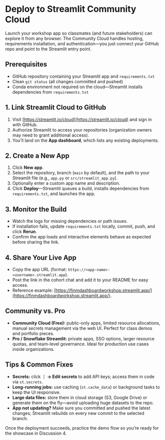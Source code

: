 # Deploy to Streamlit Community Cloud

Launch your workshop app so classmates (and future stakeholders) can explore it from any browser. The Community Cloud handles hosting, requirements installation, and authentication—you just connect your GitHub repo and point to the Streamlit entry point.

## Prerequisites
- GitHub repository containing your Streamlit app and `requirements.txt`
- Clean `git status` (all changes committed and pushed)
- Conda environment not required on the cloud—Streamlit installs dependencies from `requirements.txt`

## 1. Link Streamlit Cloud to GitHub
1. Visit [https://streamlit.io/cloud](https://streamlit.io/cloud) and sign in with GitHub.
2. Authorize Streamlit to access your repositories (organization owners may need to grant additional access).
3. You’ll land on the **App dashboard**, which lists any existing deployments.

## 2. Create a New App
1. Click **New app**.
2. Select the repository, branch (`main` by default), and the path to your Streamlit file (e.g., `app.py` or `src/streamlit_app.py`).
3. Optionally enter a custom app name and description.
4. Click **Deploy**—Streamlit queues a build, installs dependencies from `requirements.txt`, and launches the app.

## 3. Monitor the Build
- Watch the logs for missing dependencies or path issues.
- If installation fails, update `requirements.txt` locally, commit, push, and click **Rerun**.
- Confirm the app loads and interactive elements behave as expected before sharing the link.

## 4. Share Your Live App
- Copy the app URL (format: `https://<app-name>-<username>.streamlit.app`).
- Post the link in the cohort chat and add it to your README for easy access.
- Reference example: [https://finmdashboardworkshop.streamlit.app/](https://finmdashboardworkshop.streamlit.app/).

## Community vs. Pro
- **Community Cloud (Free):** public-only apps, limited resource allocations, manual secrets management via the web UI. Perfect for class demos and portfolio pieces.
- **Pro / Snowflake Streamlit:** private apps, SSO options, larger resource quotas, and team-level governance. Ideal for production use cases inside organizations.

## Tips & Common Fixes
- **Secrets:** click **⋮ → Edit secrets** to add API keys; access them in code via `st.secrets`.
- **Long-running jobs:** use caching (`st.cache_data`) or background tasks to keep the UI responsive.
- **Large data files:** store them in cloud storage (S3, Google Drive) or generate them on the fly—avoid uploading huge datasets to the repo.
- **App not updating?** Make sure you committed and pushed the latest changes; Streamlit rebuilds on every new commit to the selected branch.

Once the deployment succeeds, practice the demo flow so you’re ready for the showcase in Discussion 4.
